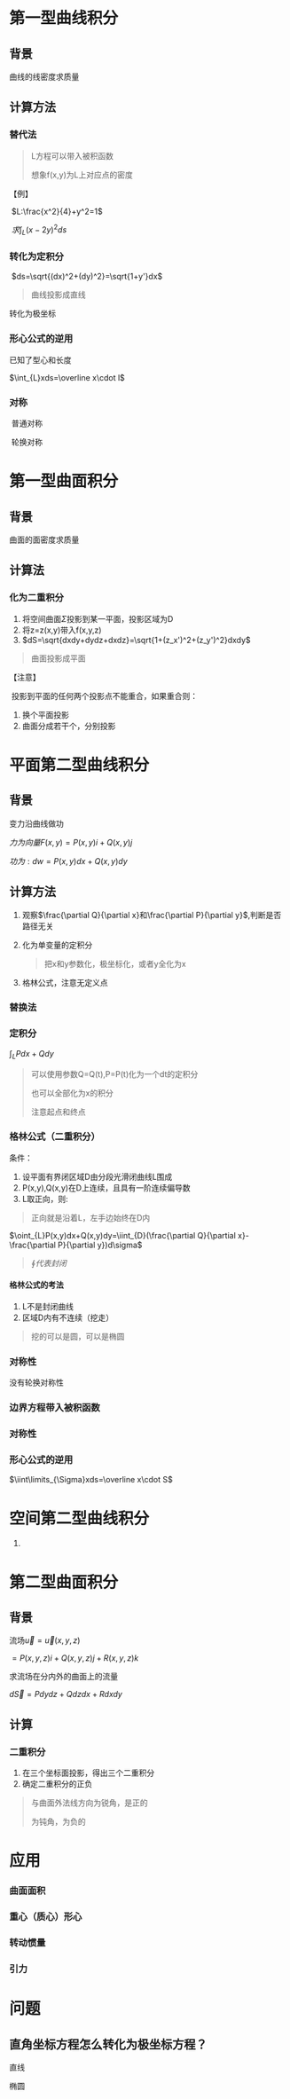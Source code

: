 # 第一型曲线积分

## 背景

曲线的线密度求质量

## 计算方法

### 替代法

> L方程可以带入被积函数
>
> 想象f(x,y)为L上对应点的密度

【例】

​	$L:\frac{x^2}{4}+y^2=1$

​	$求\int_L(x-2y)^2ds$

### 转化为定积分

​	$ds=\sqrt{(dx)^2+(dy)^2}=\sqrt{1+y'}dx$

>曲线投影成直线

转化为极坐标

### 形心公式的逆用

已知了型心和长度

$\int_{L}xds=\overline x\cdot l$

### 对称

​	普通对称

​	轮换对称

# 第一型曲面积分

## 背景

曲面的面密度求质量

## 计算法

### 化为二重积分

1. 将空间曲面$\Sigma$投影到某一平面，投影区域为D
2. 将z=z(x,y)带入f(x,y,z)
3. $dS=\sqrt{dxdy+dydz+dxdz}=\sqrt{1+(z_x')^2+(z_y')^2}dxdy$


>曲面投影成平面


【注意】

​	投影到平面的任何两个投影点不能重合，如果重合则：

1. 换个平面投影
2. 曲面分成若干个，分别投影



# 平面第二型曲线积分

## 背景

变力沿曲线做功

$力为向量F(x,y)=P(x,y)i+Q(x,y)j$

$功为:dw=P(x,y)dx+Q(x,y)dy$

## 计算方法

1. 观察$\frac{\partial Q}{\partial x}和\frac{\partial P}{\partial y}$,判断是否路径无关

2. 化为单变量的定积分

   >把x和y参数化，极坐标化，或者y全化为x

3. 格林公式，注意无定义点

### 替换法

### 定积分 

$\int_{L}Pdx+Qdy$

> 可以使用参数Q=Q(t),P=P(t)化为一个dt的定积分
>
> 也可以全部化为x的积分
>
> 注意起点和终点

### 格林公式（二重积分）

条件：

1. 设平面有界闭区域D由分段光滑闭曲线L围成
2. P(x,y),Q(x,y)在D上连续，且具有一阶连续偏导数
3. L取正向，则:

>正向就是沿着L，左手边始终在D内

$\oint_{L}P(x,y)dx+Q(x,y)dy=\iint_{D}(\frac{\partial Q}{\partial x}-\frac{\partial P}{\partial y})d\sigma$

>$\oint 代表封闭$

#### 格林公式的考法

1. L不是封闭曲线
2. 区域D内有不连续（挖走）

>挖的可以是圆，可以是椭圆





### 对称性

没有轮换对称性



### 边界方程带入被积函数

### 对称性

### 形心公式的逆用

$\iint\limits_{\Sigma}xds=\overline x\cdot S$

# 空间第二型曲线积分

1. ​

# 第二型曲面积分

## 背景

流场$\overrightarrow u=\overrightarrow u(x,y,z)$

$=P(x,y,z)i+Q(x,y,z)j+R(x,y,z)k$

求流场在分内外的曲面上的流量

$d\overrightarrow S=Pdydz+Qdzdx+Rdxdy$

## 计算

### 二重积分

1. 在三个坐标面投影，得出三个二重积分
2. 确定二重积分的正负

>与曲面外法线方向为锐角，是正的
>
>为钝角，为负的



# 应用

### 曲面面积

### 重心（质心）形心

### 转动惯量

### 引力

# 问题

## 直角坐标方程怎么转化为极坐标方程？

直线

椭圆